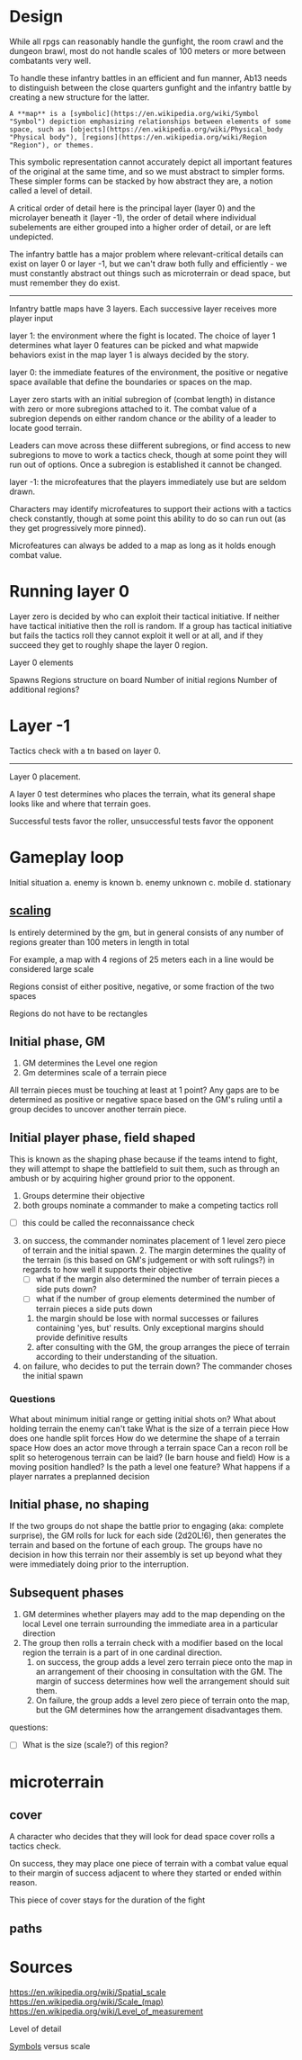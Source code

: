 # Design

While all rpgs can reasonably handle the gunfight, the room crawl and the dungeon brawl, most do not handle scales of 100 meters or more between combatants very well.

To handle these infantry battles in an efficient and fun manner, Ab13 needs to distinguish between the close quarters gunfight and the infantry battle by creating a new structure for the latter.

```
A **map** is a [symbolic](https://en.wikipedia.org/wiki/Symbol "Symbol") depiction emphasizing relationships between elements of some space, such as [objects](https://en.wikipedia.org/wiki/Physical_body "Physical body"), [regions](https://en.wikipedia.org/wiki/Region "Region"), or themes.
```

This symbolic representation cannot accurately depict all important features of the original at the same time, and so we must abstract to simpler forms. These simpler forms can be stacked by how abstract they are, a notion called a level of detail.

A critical order of detail here is the principal layer (layer 0) and the microlayer beneath it (layer -1), the order of detail where individual subelements are either grouped into a higher order of detail, or are left undepicted.

The infantry battle has a major problem where relevant-critical details can exist on layer 0 or layer -1, but we can't draw both fully and efficiently - we must constantly abstract out things such as microterrain or dead space, but must remember they do exist.

---

Infantry battle maps have 3 layers. Each successive layer receives more player input

layer 1: the environment where the fight is located. The choice of layer 1 determines what layer 0 features can be picked and what mapwide behaviors exist in the map  layer 1 is always decided by the story. 

layer 0: the immediate features of the environment, the positive or negative space available that define the boundaries or spaces on the map. 

Layer zero starts with an initial subregion of (combat length) in distance with zero or more subregions attached to it. The combat value of a subregion depends on either random chance or the ability of a leader to locate good terrain.

Leaders can move across these diifferent subregions, or find access to new subregions to move to work a tactics check, though at some point they will run out of options. Once a subregion is established it cannot be changed.

layer -1: the microfeatures that the players immediately use but are seldom drawn.

Characters may identify microfeatures to support their actions with a tactics check constantly, though at some point this ability to do so can run out (as they get progressively more pinned).

Microfeatures can always be added to a map as long as it holds enough combat value. 

# Running layer 0

Layer zero is decided by who can exploit their tactical initiative. If neither have tactical initiative then the roll is random. If a group has tactical initiative but fails the tactics roll they cannot exploit it well or at all, and if they succeed they get to roughly shape the layer 0 region.

Layer 0 elements

Spawns
Regions structure on board
Number of initial regions
Number of additional regions?


# Layer -1

Tactics check with a tn based on layer 0.

--- 

Layer 0 placement.

A layer 0 test determines who places the terrain, what its general shape looks like and where that terrain goes. 

Successful tests favor the roller, unsuccessful tests favor the opponent

# Gameplay loop

Initial situation
	a. enemy is known
	b. enemy unknown
	c. mobile
	d. stationary
## [scaling](https://en.wikipedia.org/wiki/Level_of_measurement)
Is entirely determined by the gm, but in general consists of any number of regions greater than 100 meters in length in total

For example, a map with 4 regions of 25 meters each in a line would be considered large scale

Regions consist of either positive, negative, or some fraction of the two spaces

Regions do not have to be rectangles
## Initial phase, GM 

1. GM determines the Level one region
2. Gm determines scale of a terrain piece

All terrain pieces must be touching at least at 1 point? Any gaps are to be determined as positive or negative space based on the GM's ruling until a group decides to uncover another terrain piece.

## Initial player phase, field shaped
This is known as the shaping phase because if the teams intend to fight, they will attempt to shape the battlefield to suit them, such as through an ambush or by acquiring higher ground prior to the opponent.

1. Groups determine their objective
2. both groups nominate a commander to make a competing tactics roll
- [ ] this could be called the reconnaissance check
3. on success, the commander nominates placement of 1 level zero piece of terrain and the initial spawn.
	2. The margin determines the quality of the terrain (is this based on GM's judgement or with soft rulings?) in regards to how well it supports their objective
	- [ ] what if the margin also determined the number of terrain pieces a side puts down?
	- [ ] what if the number of group elements determined the number of terrain pieces a side puts down
	1. the margin should be lose with normal successes or failures containing 'yes, but' results. Only exceptional margins should provide definitive results
	2. after consulting with the GM, the group arranges the piece of terrain according to their understanding of the situation.
4. on failure, who decides to put the terrain down? The commander choses the initial spawn

### Questions
What about minimum initial range or getting initial shots on? 
What about holding terrain the enemy can't take
What is the size of a terrain piece
How does one handle split forces
How do we determine the shape of a terrain space
How does an actor move through a terrain space
Can a recon roll be split so heterogenous terrain can be laid? (Ie barn house and field)
How is a moving position handled? Is the path a level one feature?
What happens if a player narrates a preplanned decision

## Initial phase, no shaping
If the two groups do not shape the battle prior to engaging (aka: complete surprise), the GM rolls for luck for each side (2d20L!6), then generates the terrain and  based on the fortune of each group. The groups have no decision in how this terrain nor their assembly is set up beyond what they were immediately doing prior to the interruption.
## Subsequent phases

1. GM determines whether players may add to the map depending on the local Level one terrain surrounding the immediate area in a particular direction
2. The group then rolls a terrain check with a modifier based on the local region the terrain is a part of in one cardinal direction.
	1. on success, the group adds a level zero terrain piece onto the map in an arrangement of their choosing in consultation with the GM. The margin of success determines how well the arrangement should suit them.
	2. On failure, the group adds a level zero piece of terrain onto the map, but the GM determines how the arrangement disadvantages them.

questions:
- [ ] What is the size (scale?) of this region?

# microterrain
## cover
A character who decides that they will look for dead space cover rolls a tactics check. 

On success, they may place one piece of terrain with a combat value equal to their margin of success adjacent to where they started or ended within reason.

This piece of cover stays for the duration of the fight

## paths

# Sources
https://en.wikipedia.org/wiki/Spatial_scale
https://en.wikipedia.org/wiki/Scale_(map)
https://en.wikipedia.org/wiki/Level_of_measurement

Level of detail

[Symbols](https://en.wikipedia.org/wiki/Map_symbol) versus scale

